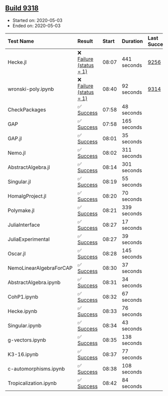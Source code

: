 ## [Build 9318](https://oscarci.mathematik.uni-kl.de/job/oscar/9318/)

* Started on: 2020-05-03
* Ended on: 2020-05-03

| Test Name    | Result | Start | Duration | Last Success | First Failure |
|:-------------|:-------|:------|:---------|:-------------|:--------------|
| Hecke.jl | ❌ [Failure (status = 1)](https://oscarci.mathematik.uni-kl.de/job/oscar/9318/artifact/logs/build-9318/Hecke.jl.log) | 08:07 | 441 seconds | [9256](https://oscarci.mathematik.uni-kl.de/job/oscar/9256/) | [9257](https://oscarci.mathematik.uni-kl.de/job/oscar/9257/) |
| wronski-poly.ipynb | ❌ [Failure (status = 1)](https://oscarci.mathematik.uni-kl.de/job/oscar/9318/artifact/logs/build-9318/wronski-poly.ipynb.log) | 08:40 | 92 seconds | [9314](https://oscarci.mathematik.uni-kl.de/job/oscar/9314/) | [9315](https://oscarci.mathematik.uni-kl.de/job/oscar/9315/) |
| CheckPackages | ✅ [Success](https://oscarci.mathematik.uni-kl.de/job/oscar/9318/artifact/logs/build-9318/CheckPackages.log) | 07:58 | 48 seconds |  |  |
| GAP | ✅ [Success](https://oscarci.mathematik.uni-kl.de/job/oscar/9318/artifact/logs/build-9318/GAP.log) | 07:58 | 165 seconds |  |  |
| GAP.jl | ✅ [Success](https://oscarci.mathematik.uni-kl.de/job/oscar/9318/artifact/logs/build-9318/GAP.jl.log) | 08:01 | 35 seconds |  |  |
| Nemo.jl | ✅ [Success](https://oscarci.mathematik.uni-kl.de/job/oscar/9318/artifact/logs/build-9318/Nemo.jl.log) | 08:02 | 311 seconds |  |  |
| AbstractAlgebra.jl | ✅ [Success](https://oscarci.mathematik.uni-kl.de/job/oscar/9318/artifact/logs/build-9318/AbstractAlgebra.jl.log) | 08:14 | 301 seconds |  |  |
| Singular.jl | ✅ [Success](https://oscarci.mathematik.uni-kl.de/job/oscar/9318/artifact/logs/build-9318/Singular.jl.log) | 08:19 | 55 seconds |  |  |
| HomalgProject.jl | ✅ [Success](https://oscarci.mathematik.uni-kl.de/job/oscar/9318/artifact/logs/build-9318/HomalgProject.jl.log) | 08:20 | 70 seconds |  |  |
| Polymake.jl | ✅ [Success](https://oscarci.mathematik.uni-kl.de/job/oscar/9318/artifact/logs/build-9318/Polymake.jl.log) | 08:21 | 339 seconds |  |  |
| JuliaInterface | ✅ [Success](https://oscarci.mathematik.uni-kl.de/job/oscar/9318/artifact/logs/build-9318/JuliaInterface.log) | 08:27 | 17 seconds |  |  |
| JuliaExperimental | ✅ [Success](https://oscarci.mathematik.uni-kl.de/job/oscar/9318/artifact/logs/build-9318/JuliaExperimental.log) | 08:27 | 39 seconds |  |  |
| Oscar.jl | ✅ [Success](https://oscarci.mathematik.uni-kl.de/job/oscar/9318/artifact/logs/build-9318/Oscar.jl.log) | 08:28 | 145 seconds |  |  |
| NemoLinearAlgebraForCAP | ✅ [Success](https://oscarci.mathematik.uni-kl.de/job/oscar/9318/artifact/logs/build-9318/NemoLinearAlgebraForCAP.log) | 08:30 | 37 seconds |  |  |
| AbstractAlgebra.ipynb | ✅ [Success](https://oscarci.mathematik.uni-kl.de/job/oscar/9318/artifact/logs/build-9318/AbstractAlgebra.ipynb.log) | 08:31 | 34 seconds |  |  |
| CohP1.ipynb | ✅ [Success](https://oscarci.mathematik.uni-kl.de/job/oscar/9318/artifact/logs/build-9318/CohP1.ipynb.log) | 08:32 | 67 seconds |  |  |
| Hecke.ipynb | ✅ [Success](https://oscarci.mathematik.uni-kl.de/job/oscar/9318/artifact/logs/build-9318/Hecke.ipynb.log) | 08:33 | 76 seconds |  |  |
| Singular.ipynb | ✅ [Success](https://oscarci.mathematik.uni-kl.de/job/oscar/9318/artifact/logs/build-9318/Singular.ipynb.log) | 08:34 | 43 seconds |  |  |
| g-vectors.ipynb | ✅ [Success](https://oscarci.mathematik.uni-kl.de/job/oscar/9318/artifact/logs/build-9318/g-vectors.ipynb.log) | 08:35 | 138 seconds |  |  |
| K3-16.ipynb | ✅ [Success](https://oscarci.mathematik.uni-kl.de/job/oscar/9318/artifact/logs/build-9318/K3-16.ipynb.log) | 08:37 | 77 seconds |  |  |
| c-automorphisms.ipynb | ✅ [Success](https://oscarci.mathematik.uni-kl.de/job/oscar/9318/artifact/logs/build-9318/c-automorphisms.ipynb.log) | 08:38 | 108 seconds |  |  |
| Tropicalization.ipynb | ✅ [Success](https://oscarci.mathematik.uni-kl.de/job/oscar/9318/artifact/logs/build-9318/Tropicalization.ipynb.log) | 08:42 | 84 seconds |  |  |
